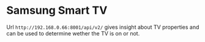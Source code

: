# Samsung Smart TV

Url `http://192.168.0.66:8001/api/v2/` gives insight about TV properties and can be used to determine wether the TV is on or not.